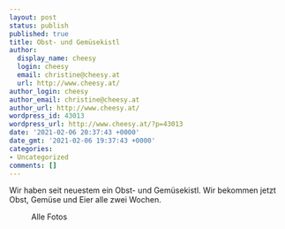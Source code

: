 ```yaml
---
layout: post
status: publish
published: true
title: Obst- und Gemüsekistl
author:
  display_name: cheesy
  login: cheesy
  email: christine@cheesy.at
  url: http://www.cheesy.at/
author_login: cheesy
author_email: christine@cheesy.at
author_url: http://www.cheesy.at/
wordpress_id: 43013
wordpress_url: http://www.cheesy.at/?p=43013
date: '2021-02-06 20:37:43 +0000'
date_gmt: '2021-02-06 19:37:43 +0000'
categories:
- Uncategorized
comments: []
---
```

<!-- wp:paragraph -->
Wir haben seit neuestem ein Obst- und Gemüsekistl. Wir bekommen jetzt Obst, Gemüse und Eier alle zwei Wochen.
<!-- /wp:paragraph -->
<!-- wp:image {"id":43011,"linkDestination":"custom"} -->
<figure class="wp-block-image"><a href="http://www.cheesy.at/fotos/leben-in-belfast/helens-bay-organic/"><img src="{% link /wp-content/uploads/Helens-Bay-Organic-003.jpg %}" alt="" class="wp-image-43011"></a><br>
<figcaption>Alle Fotos</figcaption>
</figure>
<!-- /wp:image -->
